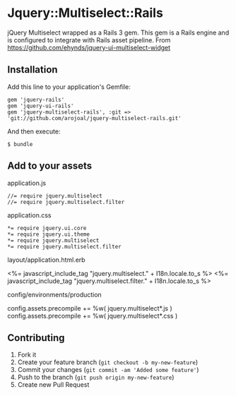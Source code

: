 # Jquery::Multiselect::Rails

jQuery Multiselect wrapped as a Rails 3 gem. This gem is a Rails engine and is configured to integrate with Rails asset pipeline.
From https://github.com/ehynds/jquery-ui-multiselect-widget

## Installation

Add this line to your application's Gemfile:

	gem 'jquery-rails'
	gem 'jquery-ui-rails'
    gem 'jquery-multiselect-rails', :git => 'git://github.com/arojoal/jquery-multiselect-rails.git'

And then execute:

    $ bundle

## Add to your assets

application.js

	//= require jquery.multiselect
	//= require jquery.multiselect.filter

application.css

	*= require jquery.ui.core
 	*= require jquery.ui.theme
	*= require jquery.multiselect
	*= require jquery.multiselect.filter

layout/application.html.erb

  <%= javascript_include_tag "jquery.multiselect." + I18n.locale.to_s %>
  <%= javascript_include_tag "jquery.multiselect.filter." + I18n.locale.to_s %>

config/environments/production

  config.assets.precompile += %w( jquery.multiselect*.js )
  config.assets.precompile += %w( jquery.multiselect*.css )


## Contributing

1. Fork it
2. Create your feature branch (`git checkout -b my-new-feature`)
3. Commit your changes (`git commit -am 'Added some feature'`)
4. Push to the branch (`git push origin my-new-feature`)
5. Create new Pull Request
